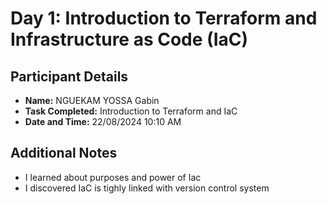 # Day 1: Introduction to Terraform and Infrastructure as Code (IaC)

## Participant Details
- **Name:** NGUEKAM YOSSA Gabin
- **Task Completed:** Introduction to Terraform and IaC
- **Date and Time:** 22/08/2024 10:10 AM

## Additional Notes
- I learned about purposes and power of Iac
- I discovered IaC is tighly linked with version control system